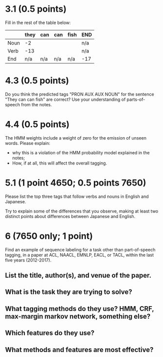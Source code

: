 # 3.1 (0.5 points)

Fill in the rest of the table below:

|      | they | can | can | fish | END |
|------|------|-----|-----|------|-----|
| Noun | -2   |     |     |      | n/a |
| Verb | -13  |     |     |      | n/a |
| End  | n/a  | n/a | n/a | n/a  | -17 |


# 4.3 (0.5 points)

Do you think the predicted tags "PRON AUX AUX NOUN" for the sentence "They can can fish" are correct? Use your understanding of parts-of-speech from the notes.

# 4.4 (0.5 points)

The HMM weights include a weight of zero for the emission of unseen words. Please explain:

- why this is a violation of the HMM probability model explained in the notes;
- How, if at all, this will affect the overall tagging.

# 5.1 (1 point 4650; 0.5 points 7650)

Please list the top three tags that follow verbs and nouns in English and Japanese.

Try to explain some of the differences that you observe, making at least two distinct points about differences between Japanese and English.

# 6 (7650 only; 1 point)

Find an example of sequence labeling for a task other than part-of-speech tagging, in a paper at ACL, NAACL, EMNLP, EACL, or TACL, within the last five years (2012-2017). 

## List the title, author(s), and venue of the paper.

## What is the task they are trying to solve?

## What tagging methods do they use? HMM, CRF, max-margin markov network, something else?

## Which features do they use?

## What methods and features are most effective?
